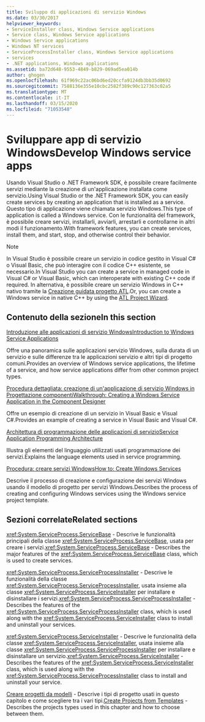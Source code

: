 ```yaml
---
title: Sviluppo di applicazioni di servizio Windows
ms.date: 03/30/2017
helpviewer_keywords:
- ServiceInstaller class, Windows Service applications
- Service class, Windows Service applications
- Windows Service applications
- Windows NT services
- ServiceProcessInstaller class, Windows Service applications
- services
- .NET applications, Windows applications
ms.assetid: ba72d648-9553-4849-b829-069ad5ea014b
author: ghogen
ms.openlocfilehash: 61f969c22ac06bd6ed20ccfa9124db3bb35d0692
ms.sourcegitcommit: 7588136e355e10cbc2582f389c90c127363c02a5
ms.translationtype: MT
ms.contentlocale: it-IT
ms.lasthandoff: 03/15/2020
ms.locfileid: "71053548"
---
```

# <a name="develop-windows-service-apps"></a><span data-ttu-id="306d1-102">Sviluppare app di servizio Windows</span><span class="sxs-lookup"><span data-stu-id="306d1-102">Develop Windows service apps</span></span>

<span data-ttu-id="306d1-103">Usando Visual Studio o .NET Framework SDK, è possibile creare facilmente servizi mediante la creazione di un'applicazione installata come servizio.</span><span class="sxs-lookup"><span data-stu-id="306d1-103">Using Visual Studio or the .NET Framework SDK, you can easily create services by creating an application that is installed as a service.</span></span> <span data-ttu-id="306d1-104">Questo tipo di applicazione viene chiamata servizio Windows.</span><span class="sxs-lookup"><span data-stu-id="306d1-104">This type of application is called a Windows service.</span></span> <span data-ttu-id="306d1-105">Con le funzionalità del framework, è possibile creare servizi, installarli, avviarli, arrestarli e controllarne in altri modi il funzionamento.</span><span class="sxs-lookup"><span data-stu-id="306d1-105">With framework features, you can create services, install them, and start, stop, and otherwise control their behavior.</span></span>

> [!NOTE]
> <span data-ttu-id="306d1-106">In Visual Studio è possibile creare un servizio in codice gestito in Visual C# o Visual Basic, che può interagire con il codice C++ esistente, se necessario.</span><span class="sxs-lookup"><span data-stu-id="306d1-106">In Visual Studio you can create a service in managed code in Visual C# or Visual Basic, which can interoperate with existing C++ code if required.</span></span> <span data-ttu-id="306d1-107">In alternativa, è possibile creare un servizio Windows in C++ nativo tramite la [Creazione guidata progetto ATL](/cpp/atl/reference/atl-project-wizard).</span><span class="sxs-lookup"><span data-stu-id="306d1-107">Or, you can create a Windows service in native C++ by using the [ATL Project Wizard](/cpp/atl/reference/atl-project-wizard).</span></span>

## <a name="in-this-section"></a><span data-ttu-id="306d1-108">Contenuto della sezione</span><span class="sxs-lookup"><span data-stu-id="306d1-108">In this section</span></span>

[<span data-ttu-id="306d1-109">Introduzione alle applicazioni di servizio Windows</span><span class="sxs-lookup"><span data-stu-id="306d1-109">Introduction to Windows Service Applications</span></span>](introduction-to-windows-service-applications.md)

<span data-ttu-id="306d1-110">Offre una panoramica sulle applicazioni servizio Windows, sulla durata di un servizio e sulle differenze tra le applicazioni servizio e altri tipi di progetto comuni.</span><span class="sxs-lookup"><span data-stu-id="306d1-110">Provides an overview of Windows service applications, the lifetime of a service, and how service applications differ from other common project types.</span></span>

[<span data-ttu-id="306d1-111">Procedura dettagliata: creazione di un'applicazione di servizio Windows in Progettazione componenti</span><span class="sxs-lookup"><span data-stu-id="306d1-111">Walkthrough: Creating a Windows Service Application in the Component Designer</span></span>](walkthrough-creating-a-windows-service-application-in-the-component-designer.md)

<span data-ttu-id="306d1-112">Offre un esempio di creazione di un servizio in Visual Basic e Visual C#.</span><span class="sxs-lookup"><span data-stu-id="306d1-112">Provides an example of creating a service in Visual Basic and Visual C#.</span></span>

[<span data-ttu-id="306d1-113">Architettura di programmazione delle applicazioni di servizio</span><span class="sxs-lookup"><span data-stu-id="306d1-113">Service Application Programming Architecture</span></span>](service-application-programming-architecture.md)

<span data-ttu-id="306d1-114">Illustra gli elementi del linguaggio utilizzati usati programmazione dei servizi.</span><span class="sxs-lookup"><span data-stu-id="306d1-114">Explains the language elements used in service programming.</span></span>

[<span data-ttu-id="306d1-115">Procedura: creare servizi Windows</span><span class="sxs-lookup"><span data-stu-id="306d1-115">How to: Create Windows Services</span></span>](how-to-create-windows-services.md)

<span data-ttu-id="306d1-116">Descrive il processo di creazione e configurazione dei servizi Windows usando il modello di progetto per servizi Windows.</span><span class="sxs-lookup"><span data-stu-id="306d1-116">Describes the process of creating and configuring Windows services using the Windows service project template.</span></span>

## <a name="related-sections"></a><span data-ttu-id="306d1-117">Sezioni correlate</span><span class="sxs-lookup"><span data-stu-id="306d1-117">Related sections</span></span>

<span data-ttu-id="306d1-118"><xref:System.ServiceProcess.ServiceBase> - Descrive le funzionalità principali della classe <xref:System.ServiceProcess.ServiceBase>, usata per creare i servizi.</span><span class="sxs-lookup"><span data-stu-id="306d1-118"><xref:System.ServiceProcess.ServiceBase> - Describes the major features of the <xref:System.ServiceProcess.ServiceBase> class, which is used to create services.</span></span>

<span data-ttu-id="306d1-119"><xref:System.ServiceProcess.ServiceProcessInstaller> - Descrive le funzionalità della classe <xref:System.ServiceProcess.ServiceProcessInstaller>, usata insieme alla classe <xref:System.ServiceProcess.ServiceInstaller> per installare e disinstallare i servizi.</span><span class="sxs-lookup"><span data-stu-id="306d1-119"><xref:System.ServiceProcess.ServiceProcessInstaller> - Describes the features of the <xref:System.ServiceProcess.ServiceProcessInstaller> class, which is used along with the <xref:System.ServiceProcess.ServiceInstaller> class to install and uninstall your services.</span></span>

<span data-ttu-id="306d1-120"><xref:System.ServiceProcess.ServiceInstaller> - Descrive le funzionalità della classe <xref:System.ServiceProcess.ServiceInstaller>, usata insieme alla classe <xref:System.ServiceProcess.ServiceProcessInstaller> per installare e disinstallare un servizio.</span><span class="sxs-lookup"><span data-stu-id="306d1-120"><xref:System.ServiceProcess.ServiceInstaller> - Describes the features of the <xref:System.ServiceProcess.ServiceInstaller> class, which is used along with the <xref:System.ServiceProcess.ServiceProcessInstaller> class to install and uninstall your service.</span></span>

<span data-ttu-id="306d1-121">[Creare progetti da modelli](https://docs.microsoft.com/previous-versions/visualstudio/visual-studio-2013/0fyc0azh(v=vs.120)) -  Descrive i tipi di progetto usati in questo capitolo e come scegliere tra i vari tipi.</span><span class="sxs-lookup"><span data-stu-id="306d1-121">[Create Projects from Templates](https://docs.microsoft.com/previous-versions/visualstudio/visual-studio-2013/0fyc0azh(v=vs.120)) -  Describes the projects types used in this chapter and how to choose between them.</span></span>
